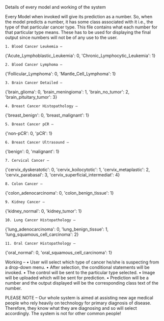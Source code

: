 Details of every model and working of the system

Every Model when invoked will give its prediction as a number. So, when the model predicts a number, it has some class associated with it i.e., the type of that particular cancer type.
This file contains what each number for that particular type means. These has to be used for displaying the final output since numbers will not be of any use to the user.

    1. Blood Cancer Leukemia – 
{'Acute_Lymphoblastic_Leukemia': 0, 'Chronic_Lymphocytic_Leukemia': 1}

    2. Blood Cancer Lymphoma –
{'Follicular_Lymphoma': 0, 
'Mantle_Cell_Lymphoma': 1}


    3. Brain Cancer Detailed – 
{'brain_glioma': 0, 
'brain_meningioma': 1, 
'brain_no_tumor': 2, 
'brain_pituitary_tumor': 3}


    4. Breast Cancer Histopathology – 
{'breast_benign': 0, 
'breast_malignant': 1}


    5. Breast Cancer pCR – 
{'non-pCR': 0, 
'pCR': 1}


    6. Breast Cancer Ultrasound – 
{'benign': 0, 
'malignant': 1}


    7. Cervical Cancer – 
{'cervix_dyskeratotic': 0, 
'cervix_koilocytotic': 1, 
'cervix_metaplastic': 2, 
'cervix_parabasal': 3, 
'cervix_superficial_intermediat': 4}




    8. Colon Cancer – 
{'colon_adenocarcinoma': 0, 
'colon_benign_tissue': 1}



    9. Kidney Cancer – 
{'kidney_normal': 0, 
'kidney_tumor': 1}


    10. Lung Cancer Histopathology – 
{'lung_adenocarcinoma': 0, 
'lung_benign_tissue': 1, 
'lung_squamous_cell_carcinoma': 2}


    11. Oral Cancer Histopathology – 
{'oral_normal': 0, 
'oral_squamous_cell_carcinoma': 1}

Working – 
    • User will select which type of cancer he/she is suspecting from a drop-down menu.
    • After selection, the conditional statements will be invoked.
    • The control will be sent to the particular type selected.
    • Image will be uploaded which will be sent for prediction.
    • Prediction will be a number and the output displayed will be the corresponding class text of the number.

PLEASE NOTE – 
Our whole system is aimed at assisting new age medical people who rely heavily on technology for primary diagnosis of disease. Therefore, they know what they are diagnosing and so will select accordingly.
The system is not for other common people!

